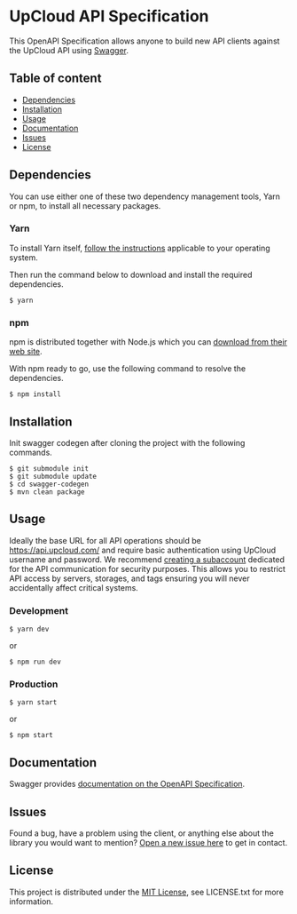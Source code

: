 # UpCloud API Specification

This OpenAPI Specification allows anyone to build new API clients against the UpCloud API using [Swagger](https://swagger.io). 

## Table of content
* [Dependencies](#dependencies)
* [Installation](#installation)
* [Usage](#usage)
* [Documentation](#documentation)
* [Issues](#issues)
* [License](#license)

## Dependencies

You can use either one of these two dependency management tools, Yarn or npm, to install all necessary packages.

### Yarn

To install Yarn itself, [follow the instructions](https://yarnpkg.com/en/docs/install#linux-tab) applicable to your operating system. 

Then run the command below to download and install the required dependencies.
```
$ yarn
```

### npm

npm is distributed together with Node.js which you can [download from their web site](https://nodejs.org/en/).

With npm ready to go, use the following command to resolve the dependencies.
```
$ npm install
```
## Installation

Init swagger codegen after cloning the project with the following commands.
```
$ git submodule init
$ git submodule update
$ cd swagger-codegen
$ mvn clean package
```

## Usage

Ideally the base URL for all API operations should be  https://api.upcloud.com/ and require basic authentication using UpCloud username and password. We recommend [creating a subaccount](https://www.upcloud.com/support/server-tags-and-group-accounts/) dedicated for the API communication for security purposes. This allows you to restrict API access by servers, storages, and tags ensuring you will never accidentally affect critical systems.

### Development
```
$ yarn dev
```
or
```
$ npm run dev
```

### Production
```
$ yarn start
```
or
```
$ npm start
```

## Documentation

Swagger provides [documentation on the OpenAPI Specification](https://swagger.io/docs/specification/about/).

## Issues

Found a bug, have a problem using the client, or anything else about the library you would want to mention? [Open a new issue here](https://github.com/UpCloudLtd/upcloud-ruby-api/issues/new) to get in contact.

## License

This project is distributed under the [MIT License](https://opensource.org/licenses/MIT), see LICENSE.txt for more information.




















